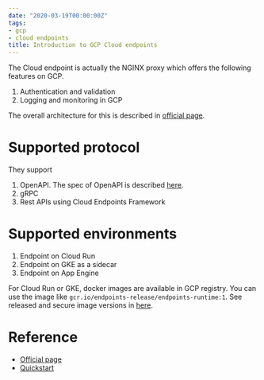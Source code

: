 ```yaml
---
date: "2020-03-19T00:00:00Z"
tags:
- gcp
- cloud endpoints
title: Introduction to GCP Cloud endpoints
---
```


The Cloud endpoint is actually the NGINX proxy which offers the following features on GCP.
1. Authentication and validation
1. Logging and monitoring in GCP

The overall architecture for this is described in [official page](https://cloud.google.com/endpoints/docs/openapi/architecture-overview).

# Supported protocol
They support
1. OpenAPI. The spec of OpenAPI is described [here](https://github.com/OAI/OpenAPI-Specification/blob/master/versions/2.0.md).
1. gRPC
1. Rest APIs using Cloud Endpoints Framework

# Supported environments
1. Endpoint on Cloud Run
1. Endpoint on GKE as a sidecar
1. Endpoint on App Engine

For Cloud Run or GKE, docker images are available in GCP registry. You can use the image like `gcr.io/endpoints-release/endpoints-runtime:1`. See released and secure image versions in [here](https://github.com/cloudendpoints/esp#released-esp-docker-images).

# Reference
* [Official page](https://cloud.google.com/endpoints/)
* [Quickstart](https://cloud.google.com/endpoints/docs/quickstart-endpoints)
